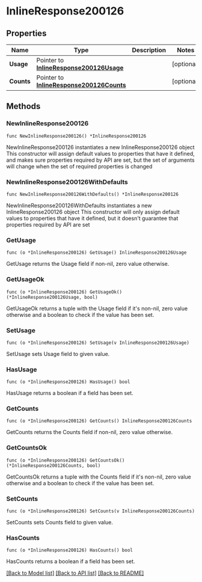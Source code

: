 # InlineResponse200126

## Properties

Name | Type | Description | Notes
------------ | ------------- | ------------- | -------------
**Usage** | Pointer to [**InlineResponse200126Usage**](InlineResponse200126Usage.md) |  | [optional] 
**Counts** | Pointer to [**InlineResponse200126Counts**](InlineResponse200126Counts.md) |  | [optional] 

## Methods

### NewInlineResponse200126

`func NewInlineResponse200126() *InlineResponse200126`

NewInlineResponse200126 instantiates a new InlineResponse200126 object
This constructor will assign default values to properties that have it defined,
and makes sure properties required by API are set, but the set of arguments
will change when the set of required properties is changed

### NewInlineResponse200126WithDefaults

`func NewInlineResponse200126WithDefaults() *InlineResponse200126`

NewInlineResponse200126WithDefaults instantiates a new InlineResponse200126 object
This constructor will only assign default values to properties that have it defined,
but it doesn't guarantee that properties required by API are set

### GetUsage

`func (o *InlineResponse200126) GetUsage() InlineResponse200126Usage`

GetUsage returns the Usage field if non-nil, zero value otherwise.

### GetUsageOk

`func (o *InlineResponse200126) GetUsageOk() (*InlineResponse200126Usage, bool)`

GetUsageOk returns a tuple with the Usage field if it's non-nil, zero value otherwise
and a boolean to check if the value has been set.

### SetUsage

`func (o *InlineResponse200126) SetUsage(v InlineResponse200126Usage)`

SetUsage sets Usage field to given value.

### HasUsage

`func (o *InlineResponse200126) HasUsage() bool`

HasUsage returns a boolean if a field has been set.

### GetCounts

`func (o *InlineResponse200126) GetCounts() InlineResponse200126Counts`

GetCounts returns the Counts field if non-nil, zero value otherwise.

### GetCountsOk

`func (o *InlineResponse200126) GetCountsOk() (*InlineResponse200126Counts, bool)`

GetCountsOk returns a tuple with the Counts field if it's non-nil, zero value otherwise
and a boolean to check if the value has been set.

### SetCounts

`func (o *InlineResponse200126) SetCounts(v InlineResponse200126Counts)`

SetCounts sets Counts field to given value.

### HasCounts

`func (o *InlineResponse200126) HasCounts() bool`

HasCounts returns a boolean if a field has been set.


[[Back to Model list]](../README.md#documentation-for-models) [[Back to API list]](../README.md#documentation-for-api-endpoints) [[Back to README]](../README.md)


